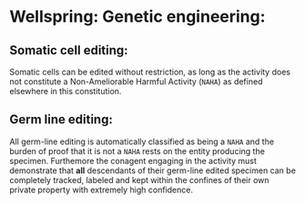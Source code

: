 # Wellspring: Genetic engineering:

## Somatic cell editing:

Somatic cells can be edited without restriction, as long as the activity does not constitute a Non-Ameliorable Harmful Activity (`NAHA`) as defined elsewhere in this constitution.

## Germ line editing:

All germ-line editing is automatically classified as being a `NAHA` and the burden of proof that it is not a `NAHA` rests on the entity producing the specimen. Furthemore the conagent engaging in the activity must demonstrate that **all** descendants of their germ-line edited specimen can be completely tracked, labeled and kept within the confines of their own private property with extremely high confidence.

